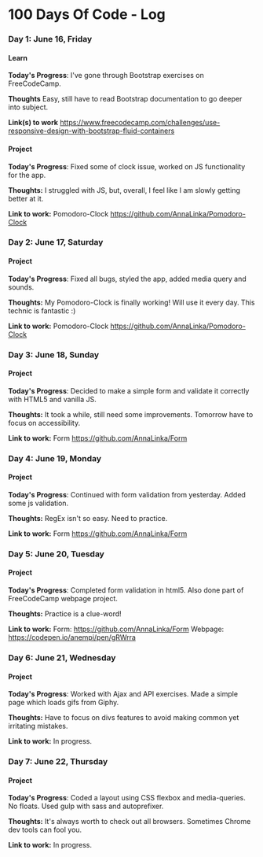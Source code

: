 # 100 Days Of Code - Log

### Day 1: June 16, Friday

#### Learn
**Today's Progress**: I've gone through Bootstrap exercises on FreeCodeCamp.

**Thoughts** Easy, still have to read Bootstrap documentation to go deeper into subject.

**Link(s) to work** https://www.freecodecamp.com/challenges/use-responsive-design-with-bootstrap-fluid-containers

#### Project
**Today's Progress**: Fixed some of clock issue, worked on JS functionality for the app.

**Thoughts:** I struggled with JS, but, overall, I feel like I am slowly getting better at it.

**Link to work:** Pomodoro-Clock https://github.com/AnnaLinka/Pomodoro-Clock

### Day 2: June 17, Saturday

#### Project
**Today's Progress**: Fixed all bugs, styled the app, added media query and sounds.

**Thoughts:** My Pomodoro-Clock is finally working! Will use it every day. This technic is fantastic :)

**Link to work:** Pomodoro-Clock https://github.com/AnnaLinka/Pomodoro-Clock

### Day 3: June 18, Sunday

#### Project
**Today's Progress**: Decided to make a simple form and validate it correctly with HTML5 and vanilla JS.

**Thoughts:** It took a while, still need some improvements. Tomorrow have to focus on accessibility.

**Link to work:** Form https://github.com/AnnaLinka/Form

### Day 4: June 19, Monday

#### Project
**Today's Progress**: Continued with form validation from yesterday. Added some js validation.

**Thoughts:** RegEx isn't so easy. Need to practice.

**Link to work:** Form https://github.com/AnnaLinka/Form

### Day 5: June 20, Tuesday

#### Project
**Today's Progress**: Completed form validation in html5. Also done part of FreeCodeCamp webpage project.

**Thoughts:** Practice is a clue-word!

**Link to work:** Form: https://github.com/AnnaLinka/Form
Webpage: https://codepen.io/anempi/pen/gRWrra

### Day 6: June 21, Wednesday

#### Project
**Today's Progress**: Worked with Ajax and API exercises. Made a simple page which loads gifs from Giphy.

**Thoughts:** Have to focus on divs features to avoid making common yet irritating mistakes.

**Link to work:** In progress.

### Day 7: June 22, Thursday

#### Project
**Today's Progress**: Coded a layout using CSS flexbox and media-queries. No floats. Used gulp with sass and autoprefixer.

**Thoughts:** It's always worth to check out all browsers. Sometimes Chrome dev tools can fool you.

**Link to work:** In progress.

